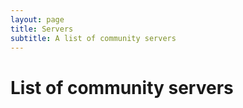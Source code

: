 ```yaml
---
layout: page
title: Servers
subtitle: A list of community servers
---
```


# List of community servers
